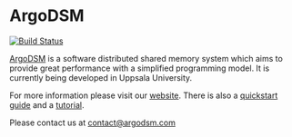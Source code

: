 # ArgoDSM

[![Build Status](https://app.travis-ci.com/etascale/argodsm.svg?branch=master)](https://app.travis-ci.com/etascale/argodsm)

[ArgoDSM](https://www.it.uu.se/research/project/argo) is a software distributed
shared memory system which aims to provide great performance with a simplified
programming model. It is currently being developed in Uppsala University.

For more information please visit our [website](https://www.argodsm.com).
There is also a [quickstart guide](https://etascale.github.io/argodsm/) and a
[tutorial](https://etascale.github.io/argodsm/tutorial.html).

Please contact us at [contact@argodsm.com](mailto:contact@argodsm.com)

